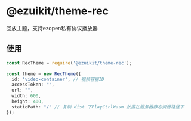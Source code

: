 # @ezuikit/theme-rec

回放主题，支持ezopen私有协议播放器

## 使用

```ts
const RecTheme = require('@ezuikit/theme-rec');

const theme = new RecTheme({
  id: 'video-container', // 视频容器ID
  accessToken: "",
  url: "",
  width: 600,
  height: 400,
  staticPath: "/" // 复制 dist 下PlayCtrlWasm 放置在服务器静态资源路径下
});
```
